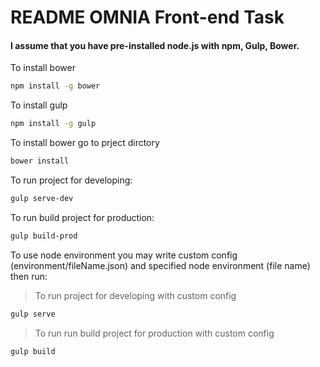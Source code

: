 # README OMNIA Front-end Task #

#### I assume that you have pre-installed node.js with npm, Gulp, Bower.
To install bower
```bash
npm install -g bower
```
To install gulp

```bash
npm install -g gulp
```

To install bower go to prject dirctory

```bash
bower install
```

To run project for developing:

```bash
gulp serve-dev
```

To run build project for production:

```bash
gulp build-prod
```

To use node environment you may write custom config (environment/fileName.json) and specified node environment (file name) then run:
> To run project for developing with custom config 
```bash
gulp serve
```

> To run run build project for production with custom config 
```bash
gulp build
```
